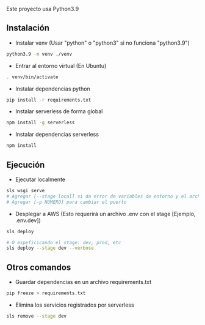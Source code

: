 Este proyecto usa Python3.9

## Instalación

- Instalar venv (Usar "python" o "python3" si no funciona "python3.9")
```bash
python3.9 -m venv ./venv
```

- Entrar al entorno virtual (En Ubuntu)
```bash
. venv/bin/activate
```

- Instalar dependencias python
```bash
pip install -r requirements.txt
```

- Instalar serverless de forma global
```bash
npm install -g serverless
```

- Instalar dependencias serverless
```bash
npm install
```

## Ejecución

- Ejecutar localmente
```bash
sls wsgi serve
# Agregar [--stage local] si da error de variables de entorno y el archivo .env.local ya existe.
# Agregar [-p NUMERO] para cambiar el puerto
```

- Desplegar a AWS (Esto requerirá un archivo .env con el stage [Ejemplo, .env.dev])
```bash
sls deploy

# O espeficicando el stage: dev, prod, etc
sls deploy --stage dev --verbose 
```


## Otros comandos

- Guardar dependencias en un archivo requirements.txt
```bash
pip freeze > requirements.txt
```

- Elimina los servicios registrados por serverless
```bash
sls remove --stage dev
```